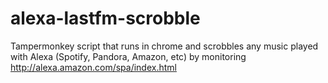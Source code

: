 # alexa-lastfm-scrobble
Tampermonkey script that runs in chrome and scrobbles any music played with Alexa (Spotify, Pandora, Amazon, etc) by monitoring http://alexa.amazon.com/spa/index.html
